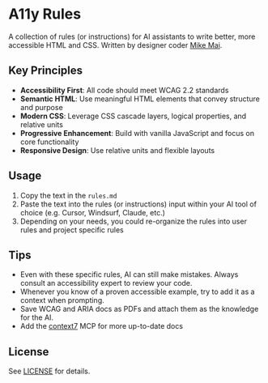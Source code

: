 # A11y Rules

A collection of rules (or instructions) for AI assistants to write better, more accessible HTML and CSS. Written by designer coder [Mike Mai](https://mikemai.net).

## Key Principles

- **Accessibility First**: All code should meet WCAG 2.2 standards
- **Semantic HTML**: Use meaningful HTML elements that convey structure and purpose
- **Modern CSS**: Leverage CSS cascade layers, logical properties, and relative units
- **Progressive Enhancement**: Build with vanilla JavaScript and focus on core functionality
- **Responsive Design**: Use relative units and flexible layouts

## Usage

1. Copy the text in the `rules.md`
2. Paste the text into the rules (or instructions) input within your AI tool of choice (e.g. Cursor, Windsurf, Claude, etc.)
3. Depending on your needs, you could re-organize the rules into user rules and project specific rules

## Tips

- Even with these specific rules, AI can still make mistakes. Always consult an accessibility expert to review your code.
- Whenever you know of a proven accessible example, try to add it as a context when prompting.
- Save WCAG and ARIA docs as PDFs and attach them as the knowledge for the AI.
- Add the [context7](https://github.com/upstash/context7) MCP for more up-to-date docs

## License

See [LICENSE](LICENSE) for details.

